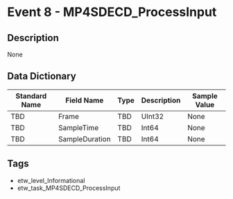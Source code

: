 # Event 8 - MP4SDECD_ProcessInput

## Description
None

## Data Dictionary
|Standard Name|Field Name|Type|Description|Sample Value|
|---|---|---|---|---|
|TBD|Frame|TBD|UInt32|None|None|
|TBD|SampleTime|TBD|Int64|None|None|
|TBD|SampleDuration|TBD|Int64|None|None|

## Tags
* etw_level_Informational
* etw_task_MP4SDECD_ProcessInput